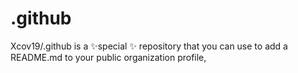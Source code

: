 # .github
Xcov19/.github is a ✨special ✨ repository that you can use to add a README.md to your public organization profile,
